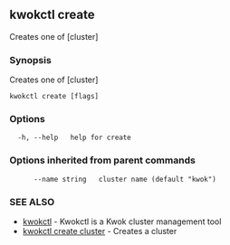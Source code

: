 ## kwokctl create

Creates one of [cluster]

### Synopsis

Creates one of [cluster]

```
kwokctl create [flags]
```

### Options

```
  -h, --help   help for create
```

### Options inherited from parent commands

```
      --name string   cluster name (default "kwok")
```

### SEE ALSO

* [kwokctl](kwokctl.md)	 - Kwokctl is a Kwok cluster management tool
* [kwokctl create cluster](kwokctl_create_cluster.md)	 - Creates a cluster

